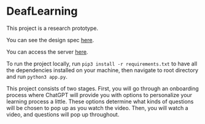 # DeafLearning

This project is a research prototype. 

You can see the design spec [here](https://docs.google.com/document/d/1MiKvyurXvV3CuHyMscl2HKjnl5IhwzXhyOmT9KWGeEk/edit?usp=sharing).

You can access the server [here](https://dhh-learning.azurewebsites.net/).

To run the project locally, run `pip3 install -r requirements.txt` to have all the dependencies installed on your machine, then navigate to root directory and run `python3 app.py`.

This project consists of two stages. First, you will go through an onboarding process where ChatGPT will provide you with options to personalize your learning process a little. These options determine what kinds of questions will be chosen to pop up as you watch the video. Then, you will watch a video, and questions will pop up throughout.